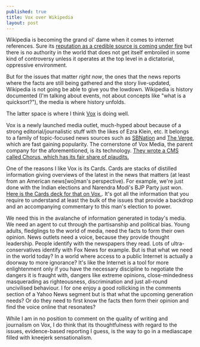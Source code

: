 ```yaml
---
published: true
title: Vox over Wikipedia
layout: post
---
```

Wikipedia is becoming the grand ol' dame when it comes to internet references. Sure its [reputation as a credible source is coming under fire](http://en.wikipedia.org/wiki/List_of_Wikipedia_controversies#2014) but there is no authority in the world that does not get itself embroiled in some kind of controversy unless it operates at the top level in a dictatorial, oppressive environment.

But for the issues that matter _right now_, the ones that the news reports where the facts are still being gathered and the story live-updated, Wikipedia is not going be able to give you the lowdown. Wikipedia is history documented (I'm talking about events, not about concepts like "what is a quicksort?"), the media is where history unfolds.

The latter space is where I think [Vox](http://www.vox.com) is doing well. 

Vox is a newly launched media outlet, much-hyped about because of a strong editorial/journalistic stuff with the likes of Ezra Klein, etc. It belongs to a family of topic-focused news sources such as [SBNation](http://www.sbnation.com) and [The Verge](http://www.theverge.com), which are fast gaining popularity. The cornerstone of Vox Media, the parent company for the aforementioned, is its technology. [They wrote a CMS called Chorus, which has its fair share of plaudits.](http://www.nytimes.com/2014/04/07/business/media/voxcom-takes-melding-of-journalism-and-technology-to-next-level.html) 

One of the reasons I like Vox is its Cards. Cards are stacks of distilled information giving overviews of the latest in the news that matters (at least from an American news[wo]man's perspective). For example, we're just done with the Indian elections and Narendra Modi's BJP Party just won. [Here is the Cards deck for that on Vox.](http://www.vox.com/cards/narendra-modi/who-is-narendra-modi). It's got all the information that you require to understand at least the bulk of the issues that provide a backdrop and an accompanying commentary to this man's election to power. 

We need this in the avalanche of information generated in today's media. We need an agent to cut through the partisanship and political bias. Young adults, fledglings to the world of media, need the facts to form their own opinion. News outlets need a voice, because they provide thought leadership. People identify with the newspapers they read. Lots of ultra-conservatives identify with Fox News for example. But is that what we need in the world today? In a world where access to a public Internet is actually a doorway to more ignorance? It's like the Internet is a tool for more enlightenment only if you have the necessary discipline to negotiate the dangers it is fraught with, dangers like extreme opinions, close-mindedness masquerading as righteousness, discrimination and just all-round uncivilised behaviour. I for one enjoy a good rollicking in the comments section of a Yahoo News segment but is that what the upcoming generation needs? Or do they need to first know the facts then form their opinion and find the voice online that resonates?

While I am in no position to comment on the quality of writing and journalism on Vox, I do think that its thoughtfulness with regard to the issues, evidence-based reporting I guess, is the way to go in a mediascape filled with kneejerk sensationalism.




